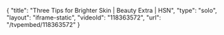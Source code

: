 {
    "title": "Three Tips for Brighter Skin | Beauty Extra | HSN",
    "type": "solo",
    "layout": "iframe-static",
    "videoId": "118363572",
    "url": "\/tvpembed\/118363572"
}